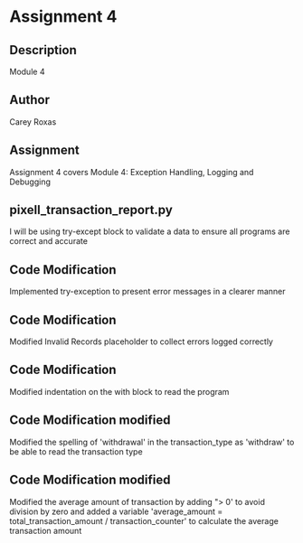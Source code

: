 # Assignment 4

## Description

Module 4

## Author

Carey Roxas
## Assignment

Assignment 4 covers Module 4: Exception Handling, Logging and Debugging 

## pixell_transaction_report.py

I will be using try-except block to validate a data to ensure all programs are correct and accurate

## Code Modification

Implemented try-exception to present error messages in a clearer manner

## Code Modification

Modified Invalid Records placeholder to collect errors logged correctly

## Code Modification

Modified indentation on the with block to read the program

## Code Modification modified

Modified the spelling of 'withdrawal' in the transaction_type as 'withdraw' to be able to read the transaction type

## Code Modification modified

Modified the average amount of transaction by adding "> 0' to avoid division by zero
and added a variable 'average_amount = total_transaction_amount / transaction_counter' to calculate the average transaction amount



